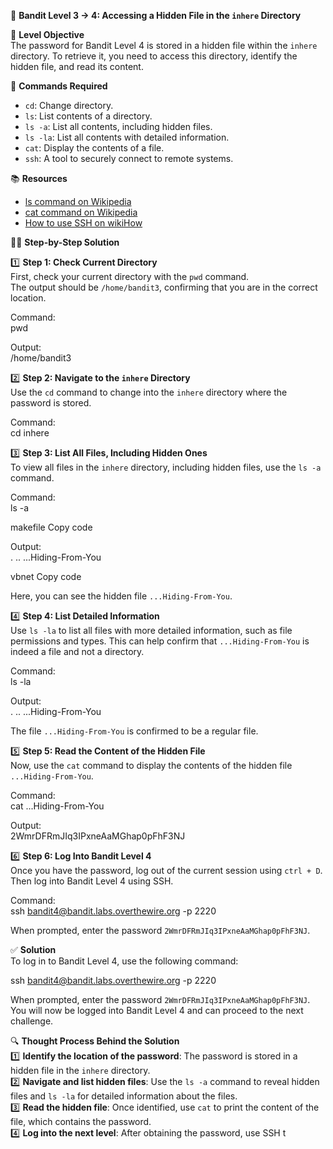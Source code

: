 🏁 **Bandit Level 3 -> 4: Accessing a Hidden File in the `inhere` Directory**

🎯 **Level Objective**  
The password for Bandit Level 4 is stored in a hidden file within the `inhere` directory. To retrieve it, you need to access this directory, identify the hidden file, and read its content.

🔧 **Commands Required**

- `cd`: Change directory.
- `ls`: List contents of a directory.
- `ls -a`: List all contents, including hidden files.
- `ls -la`: List all contents with detailed information.
- `cat`: Display the contents of a file.
- `ssh`: A tool to securely connect to remote systems.

📚 **Resources**

- [ls command on Wikipedia](<https://en.wikipedia.org/wiki/Ls_(Unix)>)
- [cat command on Wikipedia](<https://en.wikipedia.org/wiki/Cat_(Unix)>)
- [How to use SSH on wikiHow](https://www.wikihow.com/Use-SSH)

🧑‍💻 **Step-by-Step Solution**

1️⃣ **Step 1: Check Current Directory**  
First, check your current directory with the `pwd` command.  
The output should be `/home/bandit3`, confirming that you are in the correct location.

Command:  
pwd

Output:  
/home/bandit3

2️⃣ **Step 2: Navigate to the `inhere` Directory**  
Use the `cd` command to change into the `inhere` directory where the password is stored.

Command:  
cd inhere

3️⃣ **Step 3: List All Files, Including Hidden Ones**  
To view all files in the `inhere` directory, including hidden files, use the `ls -a` command.

Command:  
ls -a

makefile
Copy code

Output:  
. .. ...Hiding-From-You

vbnet
Copy code

Here, you can see the hidden file `...Hiding-From-You`.

4️⃣ **Step 4: List Detailed Information**  
Use `ls -la` to list all files with more detailed information, such as file permissions and types. This can help confirm that `...Hiding-From-You` is indeed a file and not a directory.

Command:  
ls -la

Output:  
. .. ...Hiding-From-You

The file `...Hiding-From-You` is confirmed to be a regular file.

5️⃣ **Step 5: Read the Content of the Hidden File**  
Now, use the `cat` command to display the contents of the hidden file `...Hiding-From-You`.

Command:  
cat ...Hiding-From-You

Output:  
2WmrDFRmJIq3IPxneAaMGhap0pFhF3NJ

6️⃣ **Step 6: Log Into Bandit Level 4**  
Once you have the password, log out of the current session using `ctrl + D`. Then log into Bandit Level 4 using SSH.

Command:  
ssh bandit4@bandit.labs.overthewire.org -p 2220

When prompted, enter the password `2WmrDFRmJIq3IPxneAaMGhap0pFhF3NJ`.

✅ **Solution**  
To log in to Bandit Level 4, use the following command:

ssh bandit4@bandit.labs.overthewire.org -p 2220

When prompted, enter the password `2WmrDFRmJIq3IPxneAaMGhap0pFhF3NJ`. You will now be logged into Bandit Level 4 and can proceed to the next challenge.

🔍 **Thought Process Behind the Solution**  
1️⃣ **Identify the location of the password**: The password is stored in a hidden file in the `inhere` directory.  
2️⃣ **Navigate and list hidden files**: Use the `ls -a` command to reveal hidden files and `ls -la` for detailed information about the files.  
3️⃣ **Read the hidden file**: Once identified, use `cat` to print the content of the file, which contains the password.  
4️⃣ **Log into the next level**: After obtaining the password, use SSH t
